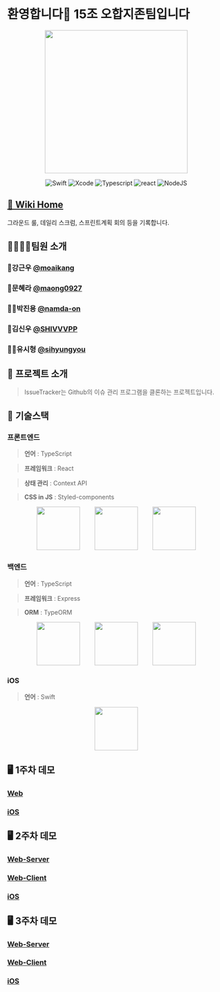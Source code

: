 # 환영합니다🙌 15조 오합지존팀입니다

<p align="center">
<img  src = "https://user-images.githubusercontent.com/60877502/97580947-4fd7d380-1a37-11eb-8155-990e1feb2efb.png  "  height="330px" ></img> </p>

<div align="center" style="margin-top : 10px ">

![Swift](https://img.shields.io/badge/swift-v5.2.4-orange?logo=swift)
![Xcode](https://img.shields.io/badge/xcode-v11.7-blue?logo=xcode)
![Typescript](https://img.shields.io/badge/typescript-v4.0.5-white?logo=typescript)
![react](https://img.shields.io/badge/react-17.0.1-9cf?logo=react)
![NodeJS](https://img.shields.io/badge/node.js-v14.13.1-green?logo=node.js)

</div>

## [🏡 Wiki Home](https://github.com/boostcamp-2020/IssueTracker-15/wiki)
그라운드 룰, 데일리 스크럼, 스프린트계획 회의 등을 기록합니다.  

## 👨‍👨‍👧‍👦팀원 소개

### 🗿강근우 [@moaikang](https://github.com/moaikang)

### 👸문혜라 [@maong0927](https://github.com/maong0927)

### 🙇‍♂️박진용 [@namda-on](https://github.com/namda-on)

### 😬김신우 [@SHIVVVPP](https://github.com/SHIVVVPP)

### 🤦‍♂️유시형 [@sihyungyou](https://github.com/sihyungyou)

## 📌 프로젝트 소개

> IssueTracker는 Github의 이슈 관리 프로그램을 클론하는 프로젝트입니다.

## 📌 기술스택

### 프론트엔드

> **언어** : TypeScript

> **프레임워크** : React

> **상태 관리** : Context API

> **CSS in JS** : Styled-components

<p align="center">
<img src = "https://noticon-static.tammolo.com/dgggcrkxq/image/upload/v1566913457/noticon/eh4d0dnic4n1neth3fui.png" height="100px" style='margin-right:30px'>
<img src = "https://noticon-static.tammolo.com/dgggcrkxq/image/upload/v1566557331/noticon/d5hqar2idkoefh6fjtpu.png" height="100px" style='margin-right:30px'>
<img src = 
"https://noticon-static.tammolo.com/dgggcrkxq/image/upload/v1568851518/noticon/lwj3hr9v1yoheimtwc1w.png" height="100px">
</p>

### 백엔드

> **언어** : TypeScript

> **프레임워크** : Express

> **ORM** : TypeORM

<p align="center">
<img src = "https://noticon-static.tammolo.com/dgggcrkxq/image/upload/v1566913457/noticon/eh4d0dnic4n1neth3fui.png" height="100px" style='margin-right:30px'>

<img src="https://noticon-static.tammolo.com/dgggcrkxq/image/upload/v1597622806/noticon/avedhz3pvaij65k3ztar.png" height="100px"  style='margin-right:30px'>

<img src="https://noticon-static.tammolo.com/dgggcrkxq/image/upload/v1566919128/noticon/fz6iy5qe3gtdyfxompyy.png" height="100px">
</p>

### iOS

> **언어** : Swift

<p align = "center">
<img src="https://noticon-static.tammolo.com/dgggcrkxq/image/upload/v1582581609/noticon/cczbpahp5od6voerbvwr.svg" height = "100px">
</p>

## 🖥 1주차 데모  
### [Web](http://118.67.133.155:3000/)

### [iOS](https://youtu.be/4jwzIijJ9fo)

## 🖥 2주차 데모  
### [Web-Server](http://118.67.133.155:3000/)  
### [Web-Client](http://118.67.128.192)  

### [iOS](https://youtu.be/o4B0ahz36oY)  

## 🖥 3주차 데모  
### [Web-Server](http://118.67.133.155:3000/)  
### [Web-Client](http://118.67.128.192)  

### [iOS](https://www.youtube.com/watch?v=JfGMH_VjZQY)
